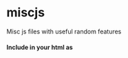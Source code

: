 # miscjs
Misc js files with useful random features


#### Include in your html as
<script src="https://rawgit.com/omarzion/miscjs/master/<filename>"></script>
